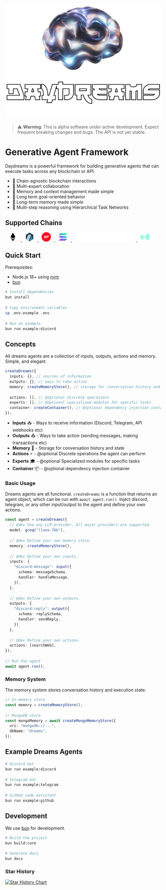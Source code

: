 <p align="center">
  <img src="./banner.png" alt="Daydreams">
</p>

> ⚠️ **Warning**: This is alpha software under active development. Expect
> frequent breaking changes and bugs. The API is not yet stable.

# Generative Agent Framework

Daydreams is a powerful framework for building generative agents that can
execute tasks across any blockchain or API.

- 🔗 Chain-agnostic blockchain interactions
- 👥 Multi-expert collaboration
- 🧠 Memory and context management made simple
- 🎯 Long term goal-oriented behavior
- 💾 Long-term memory made simple
- 🤔 Multi-step reasoning using Hierarchical Task Networks

## Supported Chains

<p> 
  <a href="#chain-support">
  <img src="./.github/eth-logo.svg" height="30" alt="Ethereum" style="margin: 0 10px;" />
  <img src="./.github/arbitrum-logo.svg" height="30" alt="Arbitrum" style="margin: 0 10px;" />
  <img src="./.github/optimism-logo.svg" height="30" alt="Optimism" style="margin: 0 10px;" />
  <img src="./.github/solana-logo.svg" height="30" alt="Hyperledger" style="margin: 0 10px;" />
  <img src="./.github/Starknet.svg" height="30" alt="StarkNet" style="margin: 0 10px;" />
  <img src="./.github/hl-logo.svg" height="30" alt="Hyperledger" style="margin: 0 10px;" />
  </a>
</p>

## Quick Start

Prerequisites:

- Node.js 18+ using [nvm](https://github.com/nvm-sh/nvm)
- [bun](https://bun.sh/)

```bash
# Install dependencies
bun install

# Copy environment variables
cp .env.example .env

# Run an example
bun run example:discord
```

## Concepts

All dreams agents are a collection of inputs, outputs, actions and memory.
Simple, and elegant.

```typescript
createDreams({
  inputs: {}, // sources of information
  outputs: {}, // ways to take action
  memory: createMemoryStore(), // storage for conversation history and state

  actions: [], // @optional discrete operations
  experts: [], // @optional specialized modules for specific tasks
  container: createContainer(), // @optional dependency injection container
});
```

- **Inputs** 📥 - Ways to receive information (Discord, Telegram, API webhooks
  etc)
- **Outputs** 📤 - Ways to take action (sending messages, making transactions
  etc)
- **Memory** 🧠 - Storage for conversation history and state
- **Actions** ⚡ - @optional Discrete operations the agent can perform
- **Experts** 🎓 - @optional Specialized modules for specific tasks
- **Container** 📦 - @optional dependency injection container

### Basic Usage

Dreams agents are all functional. `createDreams` is a function that returns an
agent object, which can be run with `await agent.run()`. Inject discord,
telegram, or any other input/output to the agent and define your own actions.

```typescript
const agent = createDreams({
  // @dev Use any LLM provider. All major providers are supported.
  model: groq("llama-70b"),

  // @dev Define your own memory store.
  memory: createMemoryStore(),

  // @dev Define your own inputs.
  inputs: {
    "discord:message": input({
      schema: messageSchema,
      handler: handleMessage,
    }),
  },

  // @dev Define your own outputs.
  outputs: {
    "discord:reply": output({
      schema: replySchema,
      handler: sendReply,
    }),
  },

  // @dev Define your own actions.
  actions: [searchWeb],
});

// Run the agent
await agent.run();
```

### Memory System

The memory system stores conversation history and execution state:

```typescript
// In-memory store
const memory = createMemoryStore();

// MongoDB store
const mongoMemory = await createMongoMemoryStore({
  uri: "mongodb://...",
  dbName: "dreams",
});
```

## Example Dreams Agents

```bash
# Discord bot
bun run example:discord

# Telegram bot
bun run example:telegram

# GitHub code assistant
bun run example:github
```

## Development

We use [bun](https://bun.sh/) for development.

```bash
# Build the project
bun build:core

# Generate docs
bun docs
```

### Star History

[![Star History Chart](https://api.star-history.com/svg?repos=daydreamsai/daydreams&type=Date)](https://star-history.com/#daydreamsai/daydreams&Date) 
